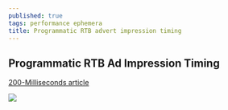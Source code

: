 ```yaml
---
published: true
tags: performance ephemera
title: Programmatic RTB advert impression timing
---
```

## Programmatic RTB Ad Impression Timing

[200-Milliseconds article](https://www.shellypalmer.com/2014/06/200-milliseconds/)

[![]({{site.baseurl}}/assets/programmatic-RTB-ad-impression-timing.jpg)]({{site.baseurl}}/assets/programmatic-RTB-ad-impression-timing.jpg)


